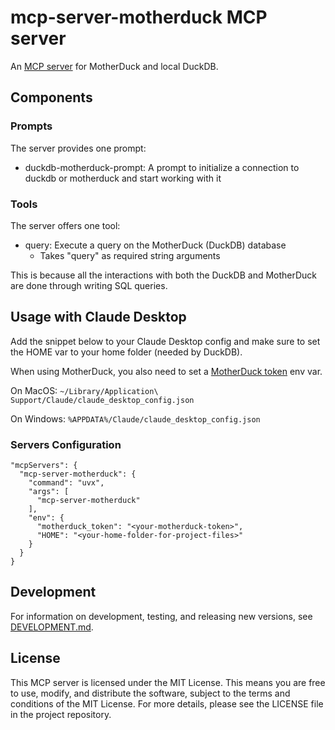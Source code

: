 # mcp-server-motherduck MCP server

An [MCP server](https://modelcontextprotocol.io/introduction) for MotherDuck and local DuckDB.

## Components

### Prompts

The server provides one prompt:

- duckdb-motherduck-prompt: A prompt to initialize a connection to duckdb or motherduck and start working with it

### Tools

The server offers one tool:

- query: Execute a query on the MotherDuck (DuckDB) database
  - Takes "query" as required string arguments

This is because all the interactions with both the DuckDB and MotherDuck are done through writing SQL queries.

## Usage with Claude Desktop

Add the snippet below to your Claude Desktop config and make sure to set the HOME var to your home folder (needed by DuckDB).

When using MotherDuck, you also need to set a [MotherDuck token](https://motherduck.com/docs/key-tasks/authenticating-and-connecting-to-motherduck/authenticating-to-motherduck/#storing-the-access-token-as-an-environment-variable) env var.

On MacOS: `~/Library/Application\ Support/Claude/claude_desktop_config.json`

On Windows: `%APPDATA%/Claude/claude_desktop_config.json`

### Servers Configuration

```
"mcpServers": {
  "mcp-server-motherduck": {
    "command": "uvx",
    "args": [
      "mcp-server-motherduck"
    ],
    "env": {
      "motherduck_token": "<your-motherduck-token>",
      "HOME": "<your-home-folder-for-project-files>"
    }
  }
}
```

## Development

For information on development, testing, and releasing new versions, see [DEVELOPMENT.md](DEVELOPMENT.md).

## License

This MCP server is licensed under the MIT License. This means you are free to use, modify, and distribute the software, subject to the terms and conditions of the MIT License. For more details, please see the LICENSE file in the project repository.